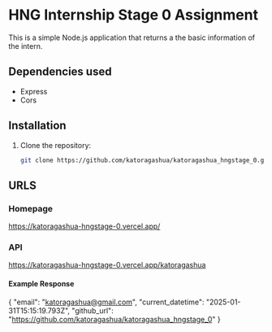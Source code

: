# HNG Internship Stage 0 Assignment
This is a simple Node.js application that returns a the basic information of the intern.

## Dependencies used
* Express
* Cors

## Installation

1. Clone the repository:
   ```bash
   git clone https://github.com/katoragashua/katoragashua_hngstage_0.git

## URLS

### Homepage
https://katoragashua-hngstage-0.vercel.app/   

### API 
https://katoragashua-hngstage-0.vercel.app/katoragashua

#### Example Response
{
  "email": "katoragashua@gmail.com",
  "current_datetime": "2025-01-31T15:15:19.793Z",
  "github_url": "https://github.com/katoragashua/katoragashua_hngstage_0"
}

